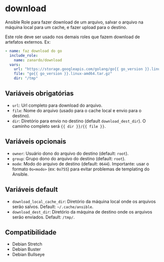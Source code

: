 # download

Ansible Role para fazer download de um arquivo, salvar o arquivo na máquina
local para um cache, e fazer upload para o destino.

Este role deve ser usado nos demais roles que fazem download de artefatos
externos. Ex:

```yaml
- name: faz download do go
  include_role:
    name: zanardo/download
  vars:
    url: "https://storage.googleapis.com/golang/go{{ go_version }}.linux-amd64.tar.gz"
    file: "go{{ go_version }}.linux-amd64.tar.gz"
    dir: "/tmp"
```

## Variáveis obrigatórias

- `url`: Url completo para download do arquivo.
- `file`: Nome do arquivo (usado para o cache local e envio para o destino).
- `dir`: Diretório para envio no destino (default `download_dest_dir`). O
  caminho completo será `{{ dir }}/{{ file }}`.

## Variáveis opcionais

- `owner`: Usuário dono do arquivo do destino (default: `root`).
- `group`: Grupo dono do arquivo do destino (default: `root`).
- `mode`: Modo do arquivo de destino (default: `0644`). Importante: usar o
  formato `0o<modo>` (ex: `0o755`) para evitar problemas de templating do
  Ansible.

## Variáveis default

- `download_local_cache_dir`:  Diretório da máquina local onde os arquivos serão
  salvos. Default: `~/.cache/ansible`.
- `download_dest_dir`: Diretório da máquina de destino onde os arquivos serão
  enviados. Default: `/tmp/`.

## Compatibilidade

- Debian Stretch
- Debian Buster
- Debian Bullseye
